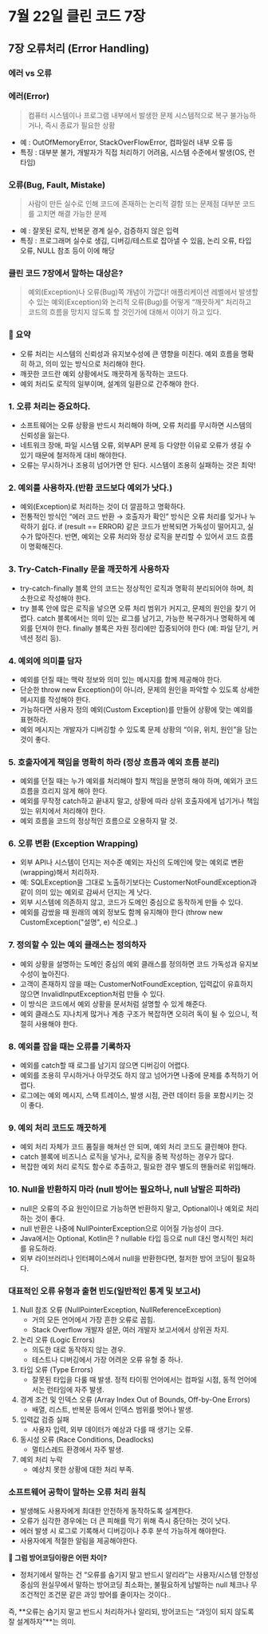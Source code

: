 # 7월 22일 클린 코드 7장

## 7장 오류처리 (Error Handling)

### 에러 vs 오류

### 에러(Error)

> 컴퓨터 시스템이나 프로그램 내부에서 발생한 문제 
시스템적으로 복구 불가능하거나, 즉시 종료가 필요한 상황
> 
- 예 : OutOfMemoryError, StackOverFlowError, 컴파일러 내부 오류 등
- 특징 : 대부분 불가, 개발자가 직접 처리하기 어려움, 시스템 수준에서 발생(OS, 런타임)

### 오류(Bug, Fault, Mistake)

> 사람이 만든 실수로 인해 코드에 존재하는 논리적 결함 또는 문제점
대부분 코드를 고치면 해결 가능한 문제
> 
- 예 : 잘못된 로직, 반복문 경계 실수, 검증하지 않은 입력
- 특징 : 프로그래머 실수로 생김, 디버깅/테스트로 잡아낼 수 있음, 논리 오류, 타입 오류, NULL 참조 등이 이에 해당

### 클린 코드 7장에서 말하는 대상은?

> 예외(Exception)나 오류(Bug)쪽 개념이 가깝다!
애플리케이션 레벨에서 발생할 수 있는 예외(Exception)와 논리적 오류(Bug)를 어떻게 “깨끗하게” 처리하고 코드의 흐름을 망치지 않도록 할 것인가에 대해서 이야기 하고 있다.
> 

### **📘 요약**

- 오류 처리는 시스템의 신뢰성과 유지보수성에 큰 영향을 미친다. 예외 흐름을 명확히 하고, 의미 있는 방식으로 처리해야 한다.
- 깨끗한 코드란 예외 상황에서도 깨끗하게 동작하는 코드다.
- 예외 처리도 로직의 일부이며, 설계의 일환으로 간주해야 한다.

### 1. 오류 처리는 중요하다.

- 소프트웨어는 오류 상황을 반드시 처리해야 하며, 오류 처리를 무시하면 시스템의 신뢰성을 잃는다.
- 네트워크 장애, 파일 시스템 오류, 외부API 문제 등 다양한 이유로 오류가 생길 수 있기 때문에 철저하게 대비 해야한다.
- 오류는 무시하거나 조용히 넘어가면 안 된다. 시스템이 조용히 실패하는 것은 최악!

### 2. 예외를 사용하자.(반환 코드보다 예외가 낫다.)

- 예외(Exception)로 처리하는 것이 더 깔끔하고 명확하다.
- 전통적인 방식인 “에러 코드 반환 → 호출자가 확인” 방식은 오류 처리를 잊거나 누락하기 쉽다.
if (result == ERROR) 같은 코드가 반복되면 가독성이 떨어지고, 실수가 많아진다.
반면, 예외는 오류 처리와 정상 로직을 분리할 수 있어서 코드 흐름이 명확해진다.

### **3. Try-Catch-Finally 문을 깨끗하게 사용하자**

- try-catch-finally 블록 안의 코드는 정상적인 로직과 명확히 분리되어야 하며, 최소한으로 작성해야 한다.
- try 블록 안에 많은 로직을 넣으면 오류 처리 범위가 커지고, 문제의 원인을 찾기 어렵다.
catch 블록에서는 의미 있는 로그를 남기고, 가능한 복구하거나 명확하게 예외를 던져야 한다.
finally 블록은 자원 정리에만 집중되어야 한다 (예: 파일 닫기, 커넥션 정리 등).

### **4. 예외에 의미를 담자**

- 예외를 던질 때는 맥락 정보와 의미 있는 메시지를 함께 제공해야 한다.
- 단순한 throw new Exception()이 아니라, 문제의 원인을 파악할 수 있도록 상세한 메시지를 작성해야 한다.
- 가능하다면 사용자 정의 예외(Custom Exception)를 만들어 상황에 맞는 예외를 표현하라.
- 예외 메시지는 개발자가 디버깅할 수 있도록 문제 상황의 “이유, 위치, 원인”을 담는 것이 좋다.

### **5. 호출자에게 책임을 명확히 하라 (정상 흐름과 예외 흐름 분리)**

- 예외를 던질 때는 누가 예외를 처리해야 할지 책임을 분명히 해야 하며, 예외가 코드 흐름을 흐리지 않게 해야 한다.
- 예외를 무작정 catch하고 끝내지 말고, 상황에 따라 상위 호출자에게 넘기거나 책임 있는 위치에서 처리해야 한다.
- 예외 흐름을 코드의 정상적인 흐름으로 오용하지 말 것.

### **6. 오류 변환 (Exception Wrapping)**

- 외부 API나 시스템이 던지는 저수준 예외는 자신의 도메인에 맞는 예외로 변환(wrapping)해서 처리하자.
- 예: SQLException을 그대로 노출하기보다는 CustomerNotFoundException과 같이 의미 있는 예외로 감싸서 던지는 게 낫다.
- 외부 시스템에 의존하지 않고, 코드가 도메인 중심으로 동작하게 만들 수 있다.
- 예외를 감쌌을 때 원래의 예외 정보도 함께 유지해야 한다 (throw new CustomException("설명", e) 식으로..)

### **7. 정의할 수 있는 예외 클래스는 정의하자**

- 예외 상황을 설명하는 도메인 중심의 예외 클래스를 정의하면 코드 가독성과 유지보수성이 높아진다.
- 고객이 존재하지 않을 때는 CustomerNotFoundException, 입력값이 유효하지 않으면 InvalidInputException처럼 만들 수 있다.
- 이 방식은 코드에서 예외 상황을 문서처럼 설명할 수 있게 해준다.
- 예외 클래스도 지나치게 많거나 계층 구조가 복잡하면 오히려 독이 될 수 있으니, 적절히 사용해야 한다.

### **8. 예외를 잡을 때는 오류를 기록하자**

- 예외를 catch할 때 로그를 남기지 않으면 디버깅이 어렵다.
- 예외를 조용히 무시하거나 아무것도 하지 않고 넘어가면 나중에 문제를 추적하기 어렵다.
- 로그에는 예외 메시지, 스택 트레이스, 발생 시점, 관련 데이터 등을 포함시키는 것이 좋다.

### **9. 예외 처리 코드도 깨끗하게**

- 예외 처리 자체가 코드 품질을 해쳐선 안 되며, 예외 처리 코드도 클린해야 한다.
- catch 블록에 비즈니스 로직을 넣거나, 로직을 중복 작성하는 경우가 많다.
- 복잡한 예외 처리 로직도 함수로 추출하고, 필요한 경우 별도의 핸들러로 위임해라.

### **10. Null을 반환하지 마라 (null 방어는 필요하나, null 남발은 피하라)**

- null은 오류의 주요 원인이므로 가능하면 반환하지 말고, Optional이나 예외로 처리하는 것이 좋다.
- null 반환은 나중에 NullPointerException으로 이어질 가능성이 크다.
- Java에서는 Optional<T>, Kotlin은 ? nullable 타입 등으로 null 대신 명시적인 처리를 유도하라.
- 외부 라이브러리나 인터페이스에서 null을 반환한다면, 철저한 방어 코딩이 필요하다.

### 대표적인 오류 유형과 출현 빈도(일반적인 통계 및 보고서)

1. Null 참조 오류 (NullPointerException, NullReferenceException)
    - 거의 모든 언어에서 가장 흔한 오류로 꼽힘.
    - Stack Overflow 개발자 설문, 여러 개발자 보고서에서 상위권 차지.
2. 논리 오류 (Logic Errors)
    - 의도한 대로 동작하지 않는 경우.
    - 테스트나 디버깅에서 가장 어려운 오류 유형 중 하나.
3. 타입 오류 (Type Errors)
    - 잘못된 타입을 다룰 때 발생. 정적 타이핑 언어에서는 컴파일 시점, 동적 언어에서는 런타임에 자주 발생.
4. 경계 조건 및 인덱스 오류 (Array Index Out of Bounds, Off-by-One Errors)
    - 배열, 리스트, 반복문 등에서 인덱스 범위를 벗어나 발생.
5. 입력값 검증 실패
    - 사용자 입력, 외부 데이터가 예상과 다를 때 생기는 오류.
6. 동시성 오류 (Race Conditions, Deadlocks)
    - 멀티스레드 환경에서 자주 발생.
7. 예외 처리 누락
    - 예상치 못한 상황에 대한 처리 부족.

### **소프트웨어 공학이 말하는 오류 처리 원칙**

- 발생해도 사용자에게 최대한 안전하게 동작하도록 설계한다.
- 오류가 심각한 경우에는 더 큰 피해를 막기 위해 즉시 중단하는 것이 낫다.
- 에러 발생 시 로그로 기록해서 디버깅이나 추후 분석 가능하게 해야한다.
- 사용자에게 적절한 알림을 제공해야한다.

**💬 그럼 방어코딩이랑은 어떤 차이?**

- 정처기에서 말하는 건 “오류를 숨기지 말고 반드시 알리라”는 사용자/시스템 안정성 중심의 원실무에서 말하는 방어코딩 최소화는, 불필요하게 남발하는 null 체크나 무조건적인 조건문 같은 과잉 방어를 줄이자는 것이다..

즉, **오류는 숨기지 말고 반드시 처리하거나 알리되, 방어코드는 “과잉이 되지 않도록 잘 설계하자”**는 의미.